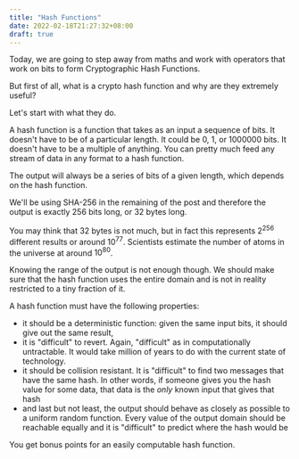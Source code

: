 ```yaml
---
title: "Hash Functions"
date: 2022-02-18T21:27:32+08:00
draft: true
---
```


Today, we are going to step away from maths and
work with operators that work on bits
to form Cryptographic Hash Functions.

But first of all, what is a crypto hash function and
why are they extremely useful?

Let's start with what they do.

A hash function is a function that takes as
an input a sequence of bits. It doesn't have
to be of a particular length. It could be 0, 1,
or 1000000 bits. It doesn't have to be a multiple
of anything. You can pretty much feed any stream
of data in any format to a hash function.

The output will always be a series of bits of
a given length, which depends on the hash function.

We'll be using SHA-256 in the remaining of the post and
therefore the output is exactly 256 bits long, or 32 bytes
long.

You may think that 32 bytes is not much, but in fact
this represents $2^{256}$ different results or
around $10^{77}$. Scientists estimate the number of atoms
in the universe at around $10^{80}$.

Knowing the range of the output is not enough though. 
We should make sure that the hash function uses the entire
domain and is not in reality restricted to a tiny fraction of it.

A hash function must have the following properties:

- it should be a deterministic function: given the same input bits,
it should give out the same result,
- it is "difficult" to revert. Again, "difficult" as in computationally
untractable. It would take million of years to do with the current state
of technology.
- it should be collision resistant. It is "difficult" to find two messages
that have the same hash. In other words, if someone gives you the hash
value for some data, that data is the *only* known input that gives that hash
- and last but not least, the output should behave as closely as possible
to a uniform random function. Every value of the output domain should
be reachable equally and it is "difficult" to predict where the hash
would be

You get bonus points for an easily computable hash function.





